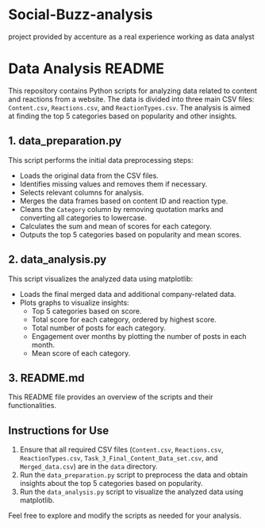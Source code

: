 # Social-Buzz-analysis
 project provided by accenture as a real experience working as data analyst

# Data Analysis README

This repository contains Python scripts for analyzing data related to content and reactions from a website. The data is divided into three main CSV files: `Content.csv`, `Reactions.csv`, and `ReactionTypes.csv`. The analysis is aimed at finding the top 5 categories based on popularity and other insights.

## 1. data_preparation.py

This script performs the initial data preprocessing steps:

- Loads the original data from the CSV files.
- Identifies missing values and removes them if necessary.
- Selects relevant columns for analysis.
- Merges the data frames based on content ID and reaction type.
- Cleans the `Category` column by removing quotation marks and converting all categories to lowercase.
- Calculates the sum and mean of scores for each category.
- Outputs the top 5 categories based on popularity and mean scores.

## 2. data_analysis.py

This script visualizes the analyzed data using matplotlib:

- Loads the final merged data and additional company-related data.
- Plots graphs to visualize insights:
  - Top 5 categories based on score.
  - Total score for each category, ordered by highest score.
  - Total number of posts for each category.
  - Engagement over months by plotting the number of posts in each month.
  - Mean score of each category.

## 3. README.md

This README file provides an overview of the scripts and their functionalities.

## Instructions for Use

1. Ensure that all required CSV files (`Content.csv`, `Reactions.csv`, `ReactionTypes.csv`, `Task_3_Final_Content_Data_set.csv`, and `Merged_data.csv`) are in the `data` directory.
2. Run the `data_preparation.py` script to preprocess the data and obtain insights about the top 5 categories based on popularity.
3. Run the `data_analysis.py` script to visualize the analyzed data using matplotlib.

Feel free to explore and modify the scripts as needed for your analysis.


